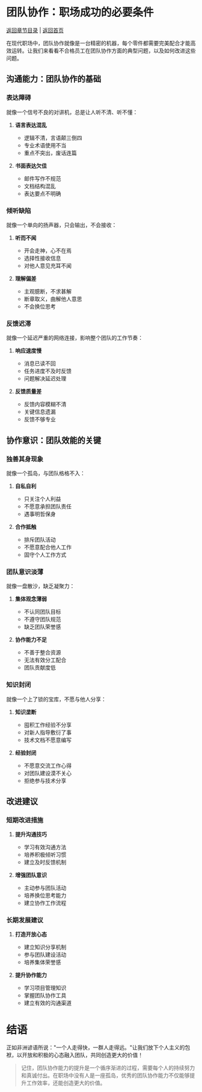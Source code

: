 # 团队协作：职场成功的必要条件

[返回章节目录](./index.md) | [返回首页](../README.md)

在现代职场中，团队协作就像是一台精密的机器，每个零件都需要完美配合才能高效运转。让我们来看看不合格员工在团队协作方面的典型问题，以及如何改进这些问题。

## 沟通能力：团队协作的基础

### 表达障碍

就像一个信号不良的对讲机，总是让人听不清、听不懂：

1. **语言表达混乱**
   - 逻辑不清，言语颠三倒四
   - 专业术语使用不当
   - 重点不突出，废话连篇

2. **书面表达欠佳**
   - 邮件写作不规范
   - 文档结构混乱
   - 表达要点不明确

### 倾听缺陷

就像一个单向的扬声器，只会输出，不会接收：

1. **听而不闻**
   - 开会走神，心不在焉
   - 选择性接收信息
   - 对他人意见充耳不闻

2. **理解偏差**
   - 主观臆断，不求甚解
   - 断章取义，曲解他人意思
   - 不会换位思考

### 反馈迟滞

就像一个延迟严重的网络连接，影响整个团队的工作节奏：

1. **响应速度慢**
   - 消息已读不回
   - 任务进度不及时反馈
   - 问题解决延迟处理

2. **反馈质量差**
   - 反馈内容模糊不清
   - 关键信息遗漏
   - 反馈不够专业

## 协作意识：团队效能的关键

### 独善其身现象

就像一个孤岛，与团队格格不入：

1. **自私自利**
   - 只关注个人利益
   - 不愿意承担团队责任
   - 遇事明哲保身

2. **合作抵触**
   - 排斥团队活动
   - 不愿意配合他人工作
   - 固守个人工作方式

### 团队意识淡薄

就像一盘散沙，缺乏凝聚力：

1. **集体观念薄弱**
   - 不认同团队目标
   - 不遵守团队规范
   - 缺乏团队荣誉感

2. **协作能力不足**
   - 不善于整合资源
   - 无法有效分工配合
   - 团队贡献度低

### 知识封闭

就像一个上了锁的宝库，不愿与他人分享：

1. **知识垄断**
   - 囤积工作经验不分享
   - 对新人指导敷衍了事
   - 技术文档不愿意编写

2. **经验封闭**
   - 不愿意交流工作心得
   - 对团队建设漠不关心
   - 拒绝参与技术分享

## 改进建议

### 短期改进措施

1. **提升沟通技巧**
   - 学习有效沟通方法
   - 培养积极倾听习惯
   - 建立及时反馈机制

2. **增强团队意识**
   - 主动参与团队活动
   - 培养换位思考能力
   - 建立协作工作流程

### 长期发展建议

1. **打造开放心态**
   - 建立知识分享机制
   - 参与团队建设活动
   - 培养集体荣誉感

2. **提升协作能力**
   - 学习项目管理知识
   - 掌握团队协作工具
   - 建立有效的沟通渠道


# 结语

正如非洲谚语所说："一个人走得快，一群人走得远。"让我们放下个人主义的包袱，以开放和积极的心态融入团队，共同创造更大的价值！

> 记住，团队协作能力的提升是一个循序渐进的过程，需要每个人的持续努力和真诚付出。在职场中没有人是一座孤岛，优秀的团队协作能力不仅能够提升工作效率，还能创造更大的价值。

